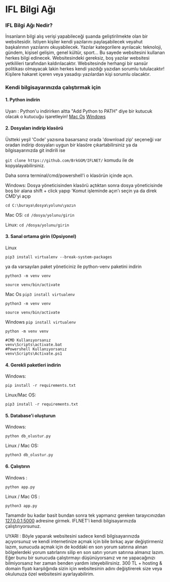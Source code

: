 # IFL Bilgi Ağı

### IFL Bilgi Ağı Nedir?
İnsanların bilgi alış verişi yapabileceği şuanda geliştirilmekte olan bir websitesidir. İstiyen kişiler kendi yazılarını paylaşabilecek veyahut başkalırının yazılarını okuyabilecek. Yazılar kategorilere ayrılacak: teknoloji, gündem, kişisel gelişim, genel kültür, sport... Bu sayede websitesini kullanan herkes bilgi edinecek. Websitesindeki gereksiz, boş yazılar websitesi yetkilileri tarafından kaldırılacaktır. Websitesinde herhangi bir sansür politikası olmayacak lakin herkes kendi yazdığı yazıdan sorumlu tutulacaktır! Kişilere hakaret içeren veya yasadışı yazılardan kişi sorumlu olacaktır.

### Kendi bilgisayarınızda çalıştırmak için

#### 1. Python indirin
Uyarı : Python'u indirirken altta "Add Python to PATH" diye bir kutucuk olacak o kutucuğu işaretleyin!
[Mac Os](https://www.python.org/downloads/macos/)
[Windows](https://www.python.org/downloads/windows/)

#### 2. Dosyaları indirip klasörü
Üstteki yeşil 'Code' yazısına basarsanız orada 'download zip' seçeneği var oradan indirip dosyaları uygun bir klasöre çıkartabilirsiniz ya da bilgisayarınızda git indirili ise

`git clone https://github.com/BrkGGM/IFLNET/`
komudu ile de kopyalayabilirsiniz.

Daha sonra terminal/cmd/powershell'i o klasörün içinde açın.

Windows:
Dosya yöneticisinden klasörü açtıktan sonra dosya yöneticisinde boş bir alana shift + click yapıp 'Komut işleminde açın'ı seçin ya da direk CMD'yi açıp 

`cd C:\buraya\dosya\yolunu\yazın`

Mac OS:
`cd /dosya/yolunu/girin`

Linux:
`cd /dosya/yolunu/girin`

#### 3. Sanal ortama girin (Opsiyonel)
Linux

`pip3 install virtualenv --break-system-packages`

ya da varsayılan paket yöneticiniz ile python-venv paketini indirin

`python3 -m venv venv`

`source venv/bin/activate`


Mac Os 
`pip3 install virtualenv`

`python3 -m venv venv`

`source venv/bin/activate`


Windows
`pip install virtualenv`

`python -m venv venv`


``` console 
#CMD Kullanıyorsanız
venv\Scripts\activate.bat
#Powershell Kullanıyorsanız
venv\Scripts\Activate.ps1
```
#### 4. Gerekli paketleri indirin
Windows:

`pip install -r requirements.txt`

Linux/Mac OS: 

`pip3 install -r requirements.txt`

#### 5. Database'i oluşturun

Windows:

`python db_olustur.py`

Linux / Mac OS:

`python3 db_olustur.py`

#### 6. Çalıştırın

Windows :

`python app.py`

Linux / Mac OS :

`python3 app.py`

Tamamdır bu kadar basit bundan sonra tek yapmanız gereken tarayıcınızdan [127.0.0.1:5000](127.0.0.1:5000) adresine girmek. IFLNET'i kendi bilgisayarınızda çalıştırıyorsunuz.

UYARI : Böyle yaparak websitesini sadece kendi bilgisayarınızda açıyorsunuz ve kendi internetinize açmak için bile birkaç ayar değiştirmeniz lazım, sunucuda açmak için de koddaki en son yorum satırına alınan bölgelerdeki yorum satırlarını silip en son satırı yorum satırına almanız lazım. Eğer bunu bir sunucuda çalıştırmayı düşünüyorsanız ve ne yapacağınızı bilmiyorsanız her zaman benden yardım isteyebilirsiniz. 300 TL + hosting & domain fiyatı karşılığında sizin için websitesinin adını değiştirerek size veya okulunuza özel websitesini ayarlayabilirim.
